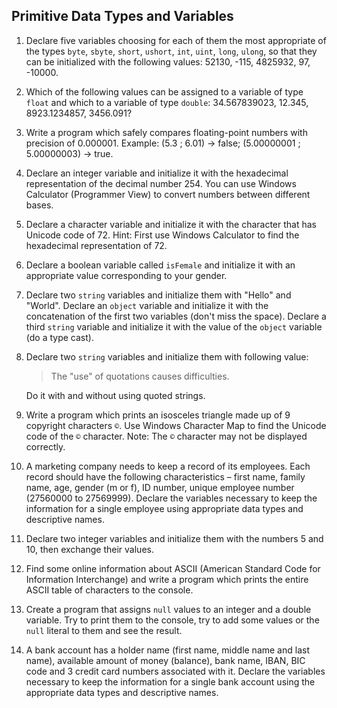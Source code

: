 ## Primitive Data Types and Variables

1. Declare five variables choosing for each of them the most appropriate of the types <code>byte</code>, <code>sbyte</code>, <code>short</code>, <code>ushort</code>, <code>int</code>, <code>uint</code>, <code>long</code>, <code>ulong</code>, so that they can be initialized with the following values: 52130, -115, 4825932, 97, -10000.
1. Which of the following values can be assigned to a variable of type <code>float</code> and which to a variable of type <code>double</code>: 34.567839023, 12.345, 8923.1234857, 3456.091?
1. Write a program which safely compares floating-point numbers with precision of 0.000001. Example: (5.3 ; 6.01) -> false; (5.00000001 ; 5.00000003) -> true.
1. Declare an integer variable and initialize it with the hexadecimal representation of the decimal number 254. You can use Windows Calculator (Programmer View) to convert numbers between different bases.
1. Declare a character variable and initialize it with the character that has Unicode code of 72. Hint: First use Windows Calculator to find the hexadecimal representation of 72.
1. Declare a boolean variable called <code>isFemale</code> and initialize it with an appropriate value corresponding to your gender.
1. Declare two <code>string</code> variables and initialize them with "Hello" and "World". Declare an <code>object</code> variable and initialize it with the concatenation of the first two variables (don't miss the space). Declare a third <code>string</code> variable and initialize it with the value of the <code>object</code> variable (do a type cast).
1. Declare two <code>string</code> variables and initialize them with following value:

    > The "use" of quotations causes difficulties.

    Do it with and without using quoted strings.
1. Write a program which prints an isosceles triangle made up of 9 copyright characters <code>©</code>. Use Windows Character Map to find the Unicode code of the <code>©</code> character. Note: The <code>©</code> character may not be displayed correctly.
1. A marketing company needs to keep a record of its employees. Each record should have the following characteristics – first name, family name, age, gender (m or f), ID number, unique employee number (27560000 to 27569999). Declare the variables necessary to keep the information for a single employee using appropriate data types and descriptive names.
1. Declare two integer variables and initialize them with the numbers 5 and 10, then exchange their values.
1. Find some online information about ASCII (American Standard Code for Information Interchange) and write a program which prints the entire ASCII table of characters to the console.
1. Create a program that assigns <code>null</code> values to an integer and a double variable. Try to print them to the console, try to add some values or the <code>null</code> literal to them and see the result.
1. A bank account has a holder name (first name, middle name and last name), available amount of money (balance), bank name, IBAN, BIC code and 3 credit card numbers associated with it. Declare the variables necessary to keep the information for a single bank account using the appropriate data types and descriptive names.
